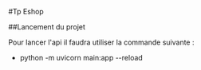 #Tp Eshop

##Lancement du projet

Pour lancer l'api il faudra utiliser la commande suivante :

- python -m uvicorn main:app --reload

